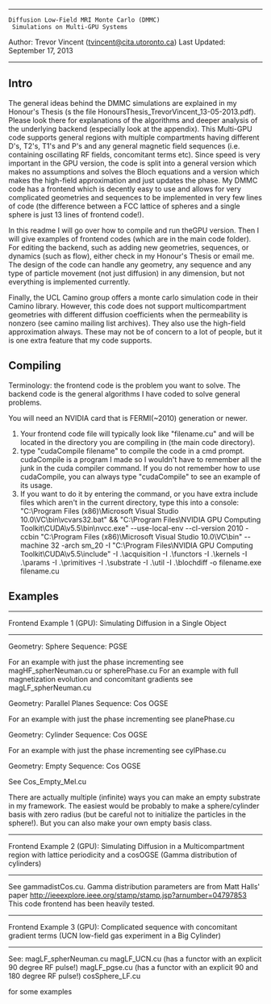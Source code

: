 ********************************************************************

	Diffusion Low-Field MRI Monte Carlo (DMMC)
	 Simulations on Multi-GPU Systems
   Author: Trevor Vincent (tvincent@cita.utoronto.ca)
          Last Updated: September 17, 2013

********************************************************************


Intro
-----

The general ideas behind the DMMC simulations are explained in my Honour's Thesis (s the file HonoursThesis_TrevorVincent_13-05-2013.pdf).
Please look there for explanations of the algorithms and deeper analysis of the underlying backend (especially look at the appendix). 
This Multi-GPU code supports general regions with multiple compartments
having different D's, T2's, T1's and P's and any general magnetic field sequences (i.e. containing oscillating RF fields,
concomitant terms etc). Since speed is very important in the GPU version, the code is split into a general version which
makes no assumptions and solves the Bloch equations and a version which makes the high-field approximation and just 
updates the phase. My DMMC code has a frontend which is decently easy to use and allows for very complicated geometries and sequences
to be implemented in very few lines of code (the difference between a FCC lattice of spheres and a single sphere is just 13 lines of
frontend code!).

In this readme I will go over how to compile and run theGPU version. Then I will give examples of frontend codes
(which are in the main code folder). For editing the backend, such as adding
new geometries, sequences, or dynamics (such as flow), either check in my Honour's Thesis or email me. The design of the code
can handle any geometry, any sequence and any type of particle movement (not just diffusion) in any dimension, but not everything 
is implemented currently.

Finally, the UCL Camino group offers a monte carlo simulation code in their Camino library. However, this code
does not support multicompartment geometries with different diffusion coefficients when the permeability is nonzero
(see camino mailing list archives). They also use the high-field approximation always. These may not be of concern to a lot of people, but it is one extra feature that my code supports.

Compiling
---------

Terminology: the frontend code is the problem you want to solve. The backend code is the general
algorithms I have coded to solve general problems.

You will need an NVIDIA card that is FERMI(~2010) generation or newer.

1. Your frontend code file will typically look like "filename.cu" and will be located in the directory
you are compiling in (the main code directory).
2. type "cudaCompile filename" to compile the code in a cmd prompt. cudaCompile is a program I made so I wouldn't have to
remember all the junk in the cuda compiler command. If you do not remember how to use cudaCompile, you can always
type "cudaCompile" to see an example of its usage.
3. If you want to do it by entering the command, or you have extra include files which aren't in the current
directory, type this into a console:
"C:\Program Files (x86)\Microsoft Visual Studio 10.0\VC\bin\vcvars32.bat\" && "C:\Program Files\NVIDIA GPU Computing Toolkit\CUDA\v5.5\bin\nvcc.exe\" --use-local-env --cl-version 2010 -ccbin "C:\Program Files (x86)\Microsoft Visual Studio 10.0\VC\bin\" --machine 32 -arch sm_20 -I "C:\Program Files\NVIDIA GPU Computing Toolkit\CUDA\v5.5\include\" -I .\acquisition -I .\functors -I .\kernels -I .\params -I .\primitives -I .\substrate -I .\util -I .\blochdiff -o filename.exe filename.cu


Examples
--------

**********************************************************************

   Frontend Example 1 (GPU): Simulating Diffusion in a Single Object 

**********************************************************************

Geometry: Sphere
Sequence: PGSE

For an example with just the phase incrementing see magHF_spherNeuman.cu or spherePhase.cu
For an example with full magnetization evolution and concomitant gradients see magLF_spherNeuman.cu

Geometry: Parallel Planes
Sequence: Cos OGSE

For an example with just the phase incrementing see planePhase.cu

Geometry: Cylinder
Sequence: Cos OGSE

For an example with just the phase incrementing see cylPhase.cu

Geometry: Empty
Sequence: Cos OGSE

See Cos_Empty_Mel.cu

There are actually multiple (infinite) ways you can make an empty substrate in my framework.
The easiest would be probably to make a sphere/cylinder basis with zero radius (but be careful not to initialize
the particles in the sphere!). But you can also make your own empty basis class.

***********************************************************************************************************************

   Frontend Example 2 (GPU): Simulating Diffusion in a Multicompartment region with lattice periodicity and a cosOGSE
   (Gamma distribution of cylinders) 

***********************************************************************************************************************

See gammadistCos.cu. Gamma distribution parameters are from Matt Halls' paper http://ieeexplore.ieee.org/stamp/stamp.jsp?arnumber=04797853
This code frontend has been heavily tested.

***********************************************************************************************************

   Frontend Example 3 (GPU): Complicated sequence with concomitant gradient terms 
   (UCN low-field gas experiment in a Big Cylinder) 

***********************************************************************************************************

See:
magLF_spherNeuman.cu
magLF_UCN.cu  (has a functor with an explicit 90 degree RF pulse!)
magLF_pgse.cu (has a functor with an explicit 90 and 180 degree RF pulse!)
cosSphere_LF.cu

for some examples 

